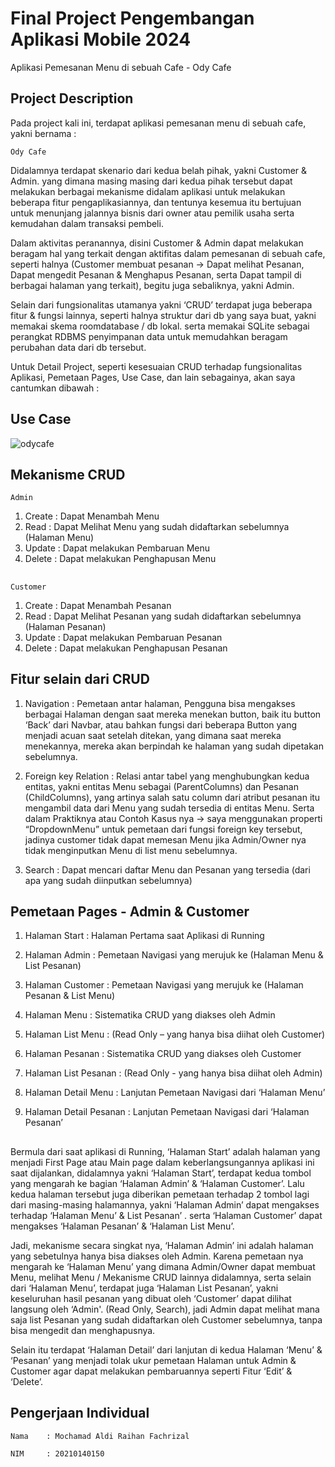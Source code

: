 
# Final Project Pengembangan Aplikasi Mobile 2024
Aplikasi Pemesanan Menu di sebuah Cafe - Ody Cafe

## Project Description
Pada project kali ini, terdapat aplikasi pemesanan menu di sebuah cafe, yakni bernama :

    Ody Cafe 

Didalamnya terdapat skenario dari kedua belah pihak, yakni Customer & Admin. yang dimana masing masing dari kedua pihak tersebut dapat melakukan berbagai mekanisme didalam aplikasi untuk melakukan beberapa fitur pengaplikasiannya, dan tentunya kesemua itu bertujuan untuk menunjang jalannya bisnis dari owner  atau pemilik usaha serta kemudahan dalam transaksi pembeli. 

Dalam aktivitas peranannya, disini Customer & Admin dapat melakukan beragam hal yang terkait dengan aktifitas dalam pemesanan di sebuah cafe, seperti halnya (Customer membuat pesanan -> Dapat melihat Pesanan, Dapat mengedit Pesanan & Menghapus Pesanan, serta Dapat tampil di berbagai halaman yang terkait), begitu juga sebaliknya, yakni Admin. 

Selain dari fungsionalitas utamanya yakni ‘CRUD’ terdapat juga beberapa fitur & fungsi lainnya, seperti halnya struktur dari db yang saya buat, yakni memakai skema roomdatabase / db lokal. serta memakai SQLite sebagai perangkat RDBMS penyimpanan data untuk memudahkan beragam perubahan data dari db tersebut.

Untuk Detail Project, seperti kesesuaian CRUD terhadap fungsionalitas Aplikasi, Pemetaan Pages, Use Case, dan lain sebagainya, akan saya cantumkan dibawah :

## Use Case
![odycafe](https://github.com/Aldayanday1/odycafe/assets/91641328/98f88f6b-0042-4c0e-8bca-333824cdedc3)


## Mekanisme CRUD 

    Admin 
1.	Create : Dapat Menambah Menu
2.	Read : Dapat Melihat Menu yang sudah didaftarkan sebelumnya (Halaman Menu)
3.	Update : Dapat melakukan Pembaruan Menu
4.	Delete : Dapat melakukan Penghapusan Menu

##

    Customer 
1.	Create : Dapat Menambah Pesanan
2.	Read : Dapat Melihat Pesanan yang sudah didaftarkan sebelumnya (Halaman Pesanan)
3.	Update : Dapat melakukan Pembaruan Pesanan
4.	Delete : Dapat melakukan Penghapusan Pesanan


## Fitur selain dari CRUD 

1.	Navigation : Pemetaan antar halaman, Pengguna bisa mengakses berbagai Halaman dengan saat mereka menekan button, baik itu button ‘Back’ dari Navbar, atau bahkan fungsi dari beberapa Button yang menjadi acuan saat setelah ditekan, yang dimana saat mereka menekannya, mereka akan berpindah ke halaman yang sudah dipetakan sebelumnya.

2.	Foreign key Relation : Relasi antar tabel yang menghubungkan kedua entitas, yakni entitas Menu sebagai (ParentColumns) dan Pesanan (ChildColumns), yang artinya salah satu column dari atribut pesanan itu mengambil data dari Menu yang sudah tersedia di entitas Menu. Serta dalam Praktiknya atau Contoh Kasus nya -> saya menggunakan properti “DropdownMenu” untuk pemetaan dari fungsi foreign key tersebut, jadinya customer tidak dapat memesan Menu jika Admin/Owner nya tidak menginputkan Menu di list menu sebelumnya. 

3.	Search : Dapat mencari daftar Menu dan Pesanan yang tersedia (dari apa yang sudah diinputkan sebelumnya) 

## Pemetaan Pages - Admin & Customer

1.	Halaman Start : Halaman Pertama saat Aplikasi di Running

2.	Halaman Admin : Pemetaan Navigasi yang merujuk ke (Halaman Menu & List Pesanan)
3.	Halaman Customer : Pemetaan Navigasi yang merujuk ke (Halaman Pesanan & List Menu)
4.	Halaman Menu : Sistematika CRUD yang diakses oleh Admin
5.	Halaman List Menu : (Read Only – yang hanya bisa diihat oleh Customer)
6.	Halaman Pesanan : Sistematika CRUD yang diakses oleh Customer
7.	Halaman List Pesanan : (Read Only - yang hanya bisa diihat oleh Admin)
8.	Halaman Detail Menu : Lanjutan Pemetaan Navigasi dari ‘Halaman Menu’
9.	Halaman Detail Pesanan : Lanjutan Pemetaan Navigasi dari ‘Halaman Pesanan’

## 

Bermula dari saat aplikasi di Running, ‘Halaman Start’ adalah halaman yang menjadi First Page atau Main page dalam keberlangsungannya aplikasi ini saat dijalankan, didalamnya yakni ‘Halaman Start’, terdapat kedua tombol yang mengarah ke bagian ‘Halaman Admin’ & ‘Halaman Customer’. Lalu kedua halaman tersebut juga diberikan pemetaan terhadap 2 tombol lagi dari masing-masing halamannya, yakni ‘Halaman Admin’ dapat mengakses terhadap ‘Halaman Menu’ & List Pesanan’ . serta ‘Halaman Customer’ dapat mengakses ‘Halaman Pesanan’ & ‘Halaman List Menu’.

Jadi, mekanisme secara singkat nya, ‘Halaman Admin’ ini adalah halaman yang sebetulnya hanya bisa diakses oleh Admin. Karena pemetaan nya mengarah ke ‘Halaman Menu’ yang dimana Admin/Owner dapat membuat Menu, melihat Menu / Mekanisme CRUD lainnya didalamnya, serta selain dari ‘Halaman Menu’, terdapat juga ‘Halaman List Pesanan’, yakni keseluruhan hasil pesanan yang dibuat oleh ‘Customer’ dapat dilihat langsung oleh ‘Admin'. (Read Only, Search), jadi Admin dapat melihat mana saja list Pesanan yang sudah didaftarkan oleh Customer sebelumnya, tanpa bisa mengedit dan menghapusnya.

Selain itu terdapat ‘Halaman Detail’ dari lanjutan di kedua Halaman ‘Menu’ & ‘Pesanan’ yang menjadi tolak ukur pemetaan Halaman untuk Admin & Customer agar dapat melakukan pembaruannya seperti Fitur ‘Edit’ & ‘Delete’.

## Pengerjaan Individual

    Nama    : Mochamad Aldi Raihan Fachrizal

    NIM     : 20210140150
